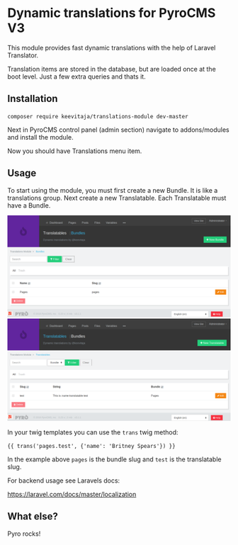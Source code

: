 # Dynamic translations for PyroCMS V3

This module provides fast dynamic translations with the help of Laravel Translator.

Translation items are stored in the database, but are loaded once at the boot level.
Just a few extra queries and thats it.

## Installation

`composer require keevitaja/translations-module dev-master`

Next in PyroCMS control panel (admin section) navigate to addons/modules and install the module.

Now you should have Translations menu item.

## Usage

To start using the module, you must first create a new Bundle. It is like a translations group. 
Next create a new Translatable. Each Translatable must have a Bundle.

![Bundles](https://raw.githubusercontent.com/keevitaja/translations-module/master/screenshots/bundles.png)
![Translatables](https://raw.githubusercontent.com/keevitaja/translations-module/master/screenshots/translatables.png)

In your twig templates you can use the `trans` twig method:

```
{{ trans('pages.test', {'name': 'Britney Spears'}) }}
```

In the example above `pages` is the bundle slug and `test` is the translatable slug.

For backend usage see Laravels docs:

https://laravel.com/docs/master/localization

## What else?

Pyro rocks!
